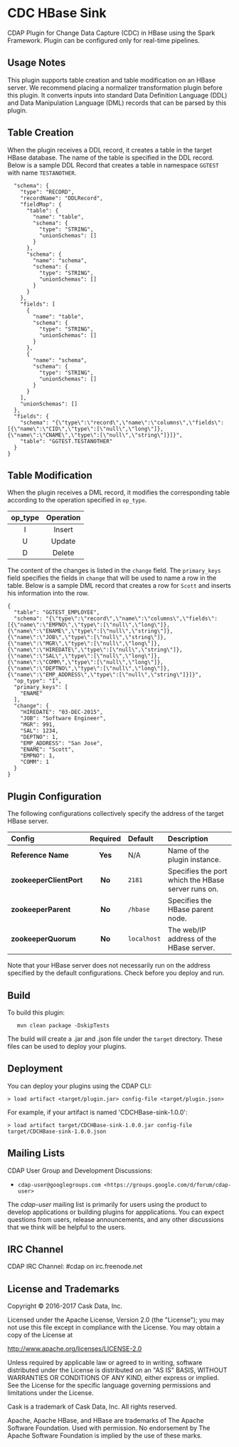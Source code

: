 CDC HBase Sink
==========

CDAP Plugin for Change Data Capture (CDC) in HBase using the Spark Framework. Plugin can be configured only for real-time pipelines.

Usage Notes
-----------

This plugin supports table creation and table modification on an HBase server. We recommend placing a normalizer transformation plugin before this plugin. It converts inputs into standard Data Definition Language (DDL) and Data Manipulation Language (DML) records that can be parsed by this plugin.

Table Creation
--------------

When the plugin receives a DDL record, it creates a table in the target HBase database. The name of the table is specified in the DDL record. Below is a sample DDL Record that creates a table in namespace `GGTEST` with name `TESTANOTHER`.
```{
  "schema": {
    "type": "RECORD",
    "recordName": "DDLRecord",
    "fieldMap": {
      "table": {
        "name": "table",
        "schema": {
          "type": "STRING",
          "unionSchemas": []
        }
      },
      "schema": {
        "name": "schema",
        "schema": {
          "type": "STRING",
          "unionSchemas": []
        }
      }
    },
    "fields": [
      {
        "name": "table",
        "schema": {
          "type": "STRING",
          "unionSchemas": []
        }
      },
      {
        "name": "schema",
        "schema": {
          "type": "STRING",
          "unionSchemas": []
        }
      }
    ],
    "unionSchemas": []
  },
  "fields": {
    "schema": "{\"type\":\"record\",\"name\":\"columns\",\"fields\":[{\"name\":\"CID\",\"type\":[\"null\",\"long\"]},{\"name\":\"CNAME\",\"type\":[\"null\",\"string\"]}]}",
    "table": "GGTEST.TESTANOTHER"
  }
}
```

Table Modification
--------------
When the plugin receives a DML record, it modifies the corresponding table according to the operation specified in `op_type`. 

| op\_type | Operation |
| :--------------: | :--------------: |
| I | Insert |
| U | Update | 
| D | Delete |

The content of the changes is listed in the `change` field. The `primary_keys` field specifies the fields in `change` that will be used to name a row in the table. Below is a sample DML record that creates a row for `Scott` and inserts his information into the row.
```
{
  "table": "GGTEST_EMPLOYEE",
  "schema": "{\"type\":\"record\",\"name\":\"columns\",\"fields\":[{\"name\":\"EMPNO\",\"type\":[\"null\",\"long\"]},{\"name\":\"ENAME\",\"type\":[\"null\",\"string\"]},{\"name\":\"JOB\",\"type\":[\"null\",\"string\"]},{\"name\":\"MGR\",\"type\":[\"null\",\"long\"]},{\"name\":\"HIREDATE\",\"type\":[\"null\",\"string\"]},{\"name\":\"SAL\",\"type\":[\"null\",\"long\"]},{\"name\":\"COMM\",\"type\":[\"null\",\"long\"]},{\"name\":\"DEPTNO\",\"type\":[\"null\",\"long\"]},{\"name\":\"EMP_ADDRESS\",\"type\":[\"null\",\"string\"]}]}",
  "op_type": "I",
  "primary_keys": [
    "ENAME"
  ],
  "change": {
    "HIREDATE": "03-DEC-2015",
    "JOB": "Software Engineer",
    "MGR": 991,
    "SAL": 1234,
    "DEPTNO": 1,
    "EMP_ADDRESS": "San Jose",
    "ENAME": "Scott",
    "EMPNO": 1,
    "COMM": 1
  }
}
```
Plugin Configuration
---------------------

The following configurations collectively specify the address of the target HBase server.

| Config | Required | Default | Description |
| :------------ | :------: | :----- | :---------- |
| **Reference Name** | **Yes** | N/A | Name of the plugin instance.| 
| **zookeeperClientPort** | **No** | `2181` | Specifies the port which the HBase server runs on. |
| **zookeeperParent** | **No** | `/hbase` | Specifies the HBase parent node. |
| **zookeeperQuorum** | **No** | `localhost` | The web/IP address of the HBase server. |

Note that your HBase server does not necessarily run on the address specified by the default configurations. Check before you deploy and run.
 
Build
-----
To build this plugin:

```
   mvn clean package -DskipTests
```    

The build will create a .jar and .json file under the ``target`` directory.
These files can be used to deploy your plugins.

Deployment
----------
You can deploy your plugins using the CDAP CLI:

    > load artifact <target/plugin.jar> config-file <target/plugin.json>

For example, if your artifact is named 'CDCHBase-sink-1.0.0':

    > load artifact target/CDCHBase-sink-1.0.0.jar config-file target/CDCHBase-sink-1.0.0.json
    
## Mailing Lists

CDAP User Group and Development Discussions:

* `cdap-user@googlegroups.com <https://groups.google.com/d/forum/cdap-user>`

The *cdap-user* mailing list is primarily for users using the product to develop
applications or building plugins for appplications. You can expect questions from 
users, release announcements, and any other discussions that we think will be helpful 
to the users.

## IRC Channel

CDAP IRC Channel: #cdap on irc.freenode.net


## License and Trademarks

Copyright © 2016-2017 Cask Data, Inc.

Licensed under the Apache License, Version 2.0 (the "License"); you may not use this file except
in compliance with the License. You may obtain a copy of the License at

http://www.apache.org/licenses/LICENSE-2.0

Unless required by applicable law or agreed to in writing, software distributed under the 
License is distributed on an "AS IS" BASIS, WITHOUT WARRANTIES OR CONDITIONS OF ANY KIND, 
either express or implied. See the License for the specific language governing permissions 
and limitations under the License.

Cask is a trademark of Cask Data, Inc. All rights reserved.

Apache, Apache HBase, and HBase are trademarks of The Apache Software Foundation. Used with
permission. No endorsement by The Apache Software Foundation is implied by the use of these marks.    
